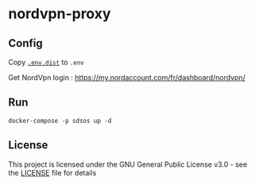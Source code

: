 # nordvpn-proxy

## Config

Copy [`.env.dist`](.env.dist) to `.env`

Get NordVpn login : https://my.nordaccount.com/fr/dashboard/nordvpn/

## Run

```
docker-compose -p sdsos up -d
```

## License

This project is licensed under the GNU General Public License v3.0 - see the [LICENSE](LICENSE) file for details
